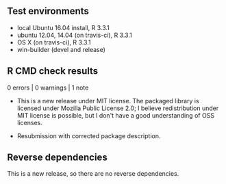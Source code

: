 ## Test environments
* local Ubuntu 16.04 install, R 3.3.1
* ubuntu 12.04, 14.04 (on travis-ci), R 3.3.1
* OS X (on travis-ci), R 3.3.1
* win-builder (devel and release)

## R CMD check results

0 errors | 0 warnings | 1 note

* This is a new release under MIT license. The packaged library is licensed under Mozilla Public License 2.0; I believe redistribution under MIT license is possible, but I don't have a good understanding of OSS licenses.

* Resubmission with corrected package description.

## Reverse dependencies

This is a new release, so there are no reverse dependencies.
